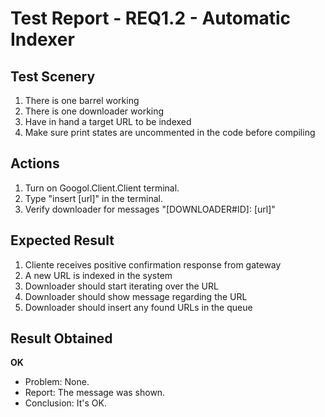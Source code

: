 # Test Report - REQ1.2 - Automatic Indexer

## Test Scenery

1. There is one barrel working
2. There is one downloader working
3. Have in hand a target URL to be indexed
4. Make sure print states are uncommented in the code before compiling

## Actions

1. Turn on Googol.Client.Client terminal.
2. Type "insert [url]" in the terminal.
3. Verify downloader for messages "[DOWNLOADER#ID]: [url]"

## Expected Result

1. Cliente receives positive confirmation response from gateway
2. A new URL is indexed in the system
3. Downloader should start iterating over the URL
4. Downloader should show message regarding the URL
5. Downloader should insert any found URLs in the queue


## Result Obtained
**OK**

- Problem: None.
- Report: The message was shown.
- Conclusion: It's OK.

